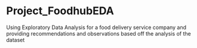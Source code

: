 # Project_FoodhubEDA
Using Exploratory Data Analysis for a food delivery service company and providing recommendations and observations based off the analysis of the dataset

